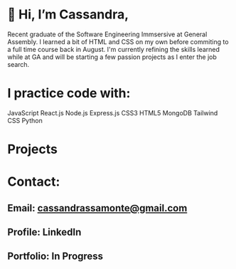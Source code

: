 # 👋 Hi, I’m Cassandra,

Recent graduate of the Software Engineering Immsersive at General Assembly. I learned a bit of HTML and CSS on my own before commiting to a full time course back in August. I'm currently refining the skills learned while at GA and will be starting a few passion projects as I enter the job search. 


# I practice code with:
JavaScript
React.js
Node.js
Express.js
CSS3
HTML5
MongoDB
Tailwind CSS
Python

# Projects

# Contact:
## Email: cassandrassamonte@gmail.com
## Profile: LinkedIn
## Portfolio: In Progress
